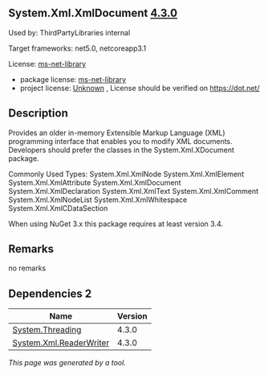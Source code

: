 System.Xml.XmlDocument [4.3.0](https://www.nuget.org/packages/System.Xml.XmlDocument/4.3.0)
--------------------

Used by: ThirdPartyLibraries internal

Target frameworks: net5.0, netcoreapp3.1

License: [ms-net-library](../../../../licenses/ms-net-library) 

- package license: [ms-net-library](http://go.microsoft.com/fwlink/?LinkId=329770) 
- project license: [Unknown](https://dot.net/) , License should be verified on https://dot.net/

Description
-----------
Provides an older in-memory Extensible Markup Language (XML) programming interface that enables you to modify XML documents. Developers should prefer the classes in the System.Xml.XDocument package.

Commonly Used Types:
System.Xml.XmlNode
System.Xml.XmlElement
System.Xml.XmlAttribute
System.Xml.XmlDocument
System.Xml.XmlDeclaration
System.Xml.XmlText
System.Xml.XmlComment
System.Xml.XmlNodeList
System.Xml.XmlWhitespace
System.Xml.XmlCDataSection
 
When using NuGet 3.x this package requires at least version 3.4.

Remarks
-----------
no remarks


Dependencies 2
-----------

|Name|Version|
|----------|:----|
|[System.Threading](../../../../packages/nuget.org/system.threading/4.3.0)|4.3.0|
|[System.Xml.ReaderWriter](../../../../packages/nuget.org/system.xml.readerwriter/4.3.0)|4.3.0|

*This page was generated by a tool.*